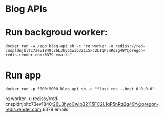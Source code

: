 <!-- SQLAlchemy is the ORM library, that helps map Python classes to database tables and columns, and turns Python objects of those classes into specific rows.

Flask-SQLAlchemy is a Flask extension which helps connect SQLAlchemy to Flask apps. -->


# Blog APIs


# Run backgroud worker: 
```docker run -w /app blog-api sh -c "rq worker -u rediss://red-cnspldnjbltc73ev1840:26L3hyoCwib32115FC2L1qP5nRq2g49Y@oregon-redis.render.com:6379 emails"```

# Run app
```docker run -p 5000:5000 blog-api sh -c "flask run --host 0.0.0.0"```


rq worker -u rediss://red-cnspldnjbltc73ev1840:26L3hyoCwib32115FC2L1qP5nRq2g49Y@oregon-redis.render.com:6379 emails
